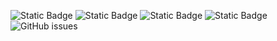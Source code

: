 ![Static Badge](https://img.shields.io/badge/blacklists-60-000000) ![Static Badge](https://img.shields.io/badge/blacklisted-2817709-cc0000) ![Static Badge](https://img.shields.io/badge/whitelisted-2247-00CC00) ![Static Badge](https://img.shields.io/badge/streaming_blacklist-28107-000000) ![GitHub issues](https://img.shields.io/github/issues/fabriziosalmi/blacklists)
